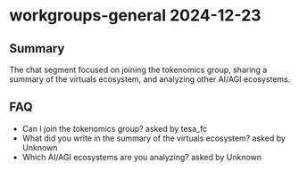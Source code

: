# workgroups-general 2024-12-23

## Summary
The chat segment focused on joining the tokenomics group, sharing a summary of the virtuals ecosystem, and analyzing other AI/AGI ecosystems.

## FAQ
- Can I join the tokenomics group? asked by tesa_fc
- What did you write in the summary of the virtuals ecosystem? asked by Unknown
- Which AI/AGI ecosystems are you analyzing? asked by Unknown
